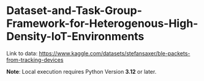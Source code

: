 # Dataset-and-Task-Group-Framework-for-Heterogenous-High-Density-IoT-Environments 


Link to data: https://www.kaggle.com/datasets/stefansaxer/ble-packets-from-tracking-devices

**Note**: Local execution requires Python Version **3.12** or later. 



